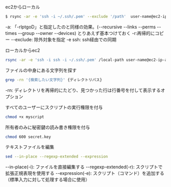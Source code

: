 ec2からローカル
```bash
$ rsync -ar -e 'ssh -i ~/.ssh/.pem' --exclude '/path'  user-name@ec2-ip-address:/ec2-path /local-path
```
-a: 「-rlptgoD」と指定したのと同様の効果。(--recursive --links --perms --times --group --owner --devices)
とりあえず基本つけておく
-r:再帰的にコピー
--exclude: 	除外対象を指定
-e ssh: ssh経由での同期

ローカルからec2
```bash
rsync -ar -e 'ssh -i ssh -i ~/.ssh/.pem' /local-path user-name@ec2-ip-address:/ec2-path
```

ファイルの中身にある文字列を探す
```bash
grep -rn '{検索したい文字列}' {ディレクトリパス}
```
-rn: ディレクトリを再帰的にたどり、見つかった行は行番号を付して表示するオプション

すべてのユーザーにスクリプトの実行権限を付与
```bash
chmod +x myscript
```

所有者のみに秘密鍵の読み書き権限を付与
```bash
chmod 600 secret.key
```

テキストファイルを編集
```bash
sed --in-place --regexp-extended --expression
```
--in-place(-i): ファイルを直接編集する
--regexp-extended(-r): スクリプトで拡張正規表現を使用する
--expression(-e): スクリプト（コマンド）を追加する（標準入力に対して処理する場合に使用）